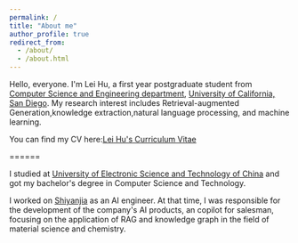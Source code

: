 ```yaml
---
permalink: /
title: "About me"
author_profile: true
redirect_from: 
  - /about/
  - /about.html
---
```

Hello, everyone. 
I'm Lei Hu, a first year postgraduate student from [Computer Science and Engineering department](https://cse.ucsd.edu/), [University of California, San Diego](https://ucsd.edu/). My research interest includes Retrieval-augmented Generation,knowledge extraction,natural language processing, and machine learning.

You can find my CV here:[Lei Hu's Curriculum Vitae](../images/Lei_Hu_CV_1011.pdf)

======

I studied at [University of Electronic Science and Technology of China](https://www.uestc.edu.cn/) and got my bachelor's degree in Computer Science and Technology.

I worked on [Shiyanjia](https://www.shiyanjia.com/) as an AI engineer. At that time, I was responsible for the development of the company's AI products, an copilot for salesman, focusing on the application of RAG and knowledge graph in the field of material science and chemistry.




